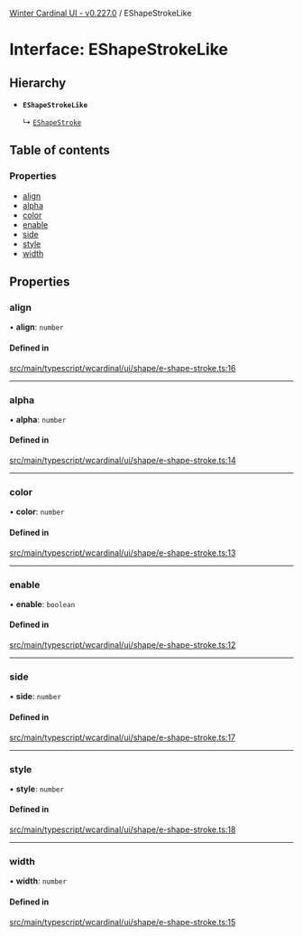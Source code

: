 [Winter Cardinal UI - v0.227.0](../index.md) / EShapeStrokeLike

# Interface: EShapeStrokeLike

## Hierarchy

- **`EShapeStrokeLike`**

  ↳ [`EShapeStroke`](EShapeStroke.md)

## Table of contents

### Properties

- [align](EShapeStrokeLike.md#align)
- [alpha](EShapeStrokeLike.md#alpha)
- [color](EShapeStrokeLike.md#color)
- [enable](EShapeStrokeLike.md#enable)
- [side](EShapeStrokeLike.md#side)
- [style](EShapeStrokeLike.md#style)
- [width](EShapeStrokeLike.md#width)

## Properties

### align

• **align**: `number`

#### Defined in

[src/main/typescript/wcardinal/ui/shape/e-shape-stroke.ts:16](https://github.com/winter-cardinal/winter-cardinal-ui/blob/v0.227.0/src/main/typescript/wcardinal/ui/shape/e-shape-stroke.ts#L16)

___

### alpha

• **alpha**: `number`

#### Defined in

[src/main/typescript/wcardinal/ui/shape/e-shape-stroke.ts:14](https://github.com/winter-cardinal/winter-cardinal-ui/blob/v0.227.0/src/main/typescript/wcardinal/ui/shape/e-shape-stroke.ts#L14)

___

### color

• **color**: `number`

#### Defined in

[src/main/typescript/wcardinal/ui/shape/e-shape-stroke.ts:13](https://github.com/winter-cardinal/winter-cardinal-ui/blob/v0.227.0/src/main/typescript/wcardinal/ui/shape/e-shape-stroke.ts#L13)

___

### enable

• **enable**: `boolean`

#### Defined in

[src/main/typescript/wcardinal/ui/shape/e-shape-stroke.ts:12](https://github.com/winter-cardinal/winter-cardinal-ui/blob/v0.227.0/src/main/typescript/wcardinal/ui/shape/e-shape-stroke.ts#L12)

___

### side

• **side**: `number`

#### Defined in

[src/main/typescript/wcardinal/ui/shape/e-shape-stroke.ts:17](https://github.com/winter-cardinal/winter-cardinal-ui/blob/v0.227.0/src/main/typescript/wcardinal/ui/shape/e-shape-stroke.ts#L17)

___

### style

• **style**: `number`

#### Defined in

[src/main/typescript/wcardinal/ui/shape/e-shape-stroke.ts:18](https://github.com/winter-cardinal/winter-cardinal-ui/blob/v0.227.0/src/main/typescript/wcardinal/ui/shape/e-shape-stroke.ts#L18)

___

### width

• **width**: `number`

#### Defined in

[src/main/typescript/wcardinal/ui/shape/e-shape-stroke.ts:15](https://github.com/winter-cardinal/winter-cardinal-ui/blob/v0.227.0/src/main/typescript/wcardinal/ui/shape/e-shape-stroke.ts#L15)
